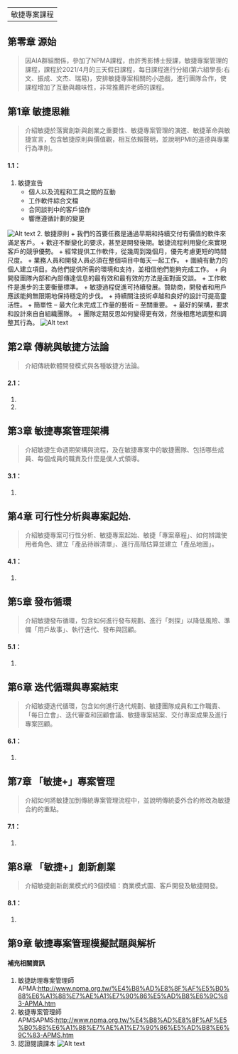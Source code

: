 <table>
    <tr>
        <td>敏捷專案課程</td>
    </tr>
</table>

## 第零章 源始
  >  因AIA群組關係，參加了NPMA課程，由許秀影博士授課，敏捷專案管理的課程，課程於2021/4月的三天假日課程，每日課程進行分組(第六組學長:右文、振成、文杰、瑞易)，安排敏捷專案相關的小遊戲，進行團隊合作，使課程增加了互動與趣味性，非常推薦許老師的課程。

## 第1章 敏捷思維
  >  介紹敏捷於落實創新與創業之重要性、敏捷專案管理的演進、敏捷革命與敏捷宣言，包含敏捷原則與價值觀，相互依賴聲明，並說明PMI的道德與專業行為準則。
#### 1.1：
1.  敏捷宣告
    +  個人以及流程和工具之間的互動
    +  工作軟件綜合文檔
    +  合同談判中的客戶協作
    +  響應遵循計劃的變更
 
![Alt text](https://i.imgur.com/KZtnZEr.png)
2.  敏捷原則
    +  我們的首要任務是通過早期和持續交付有價值的軟件來滿足客戶。
    +  歡迎不斷變化的要求，甚至是開發後期。敏捷流程利用變化來實現客戶的競爭優勢。
    +  經常提供工作軟件，從幾周到幾個月，優先考慮更短的時間尺度。
    +  業務人員和開發人員必須在整個項目中每天一起工作。
    +  圍繞有動力的個人建立項目。為他們提供所需的環境和支持，並相信他們能夠完成工作。
    +  向開發團隊內部和內部傳達信息的最有效和最有效的方法是面對面交談。
    +  工作軟件是進步的主要衡量標準。
    +  敏捷過程促進可持續發展。贊助商，開發者和用戶應該能夠無限期地保持穩定的步伐。
    +  持續關注技術卓越和良好的設計可提高靈活性。
    +  簡單性 – 最大化未完成工作量的藝術 – 至關重要。
    +  最好的架構，要求和設計來自自組織團隊。
    +  團隊定期反思如何變得更有效，然後相應地調整和調整其行為。
![Alt text](https://i.imgur.com/AJ2iNm1.png)
## 第2章 傳統與敏捷方法論
  >  介紹傳統軟體開發模式與各種敏捷方法論。
#### 2.1：
1.  
2.  
## 第3章 敏捷專案管理架構
  >  介紹敏捷生命週期架構與流程，及在敏捷專案中的敏捷團隊、包括哪些成員、每個成員的職責及什麼是僕人式領導。
#### 3.1：
1.  
## 第4章 可行性分析與專案起始.
  >  介紹敏捷專案可行性分析、敏捷專案起始、敏捷「專案章程」、如何辨識使用者角色、建立「產品待辦清單」、進行高階估算並建立「產品地圖」。
#### 4.1：
1. 
## 第5章 發布循環
  >  介紹敏捷發布循環，包含如何進行發布規劃、進行「刺探」以降低風險、準備「用戶故事」、執行迭代、發布與回顧。
#### 5.1：
1. 
## 第6章 迭代循環與專案結束
  >  介紹敏捷迭代循環，包含如何進行迭代規劃、敏捷團隊成員和工作職責、「每日立會」、迭代審查和回顧會議、敏捷專案結案、交付專案成果及進行專案回顧。
#### 6.1：
1. 
## 第7章 「敏捷+」專案管理
  >  介紹如何將敏捷加到傳統專案管理流程中，並說明傳統委外合約修改為敏捷合約的重點。
#### 7.1：
1. 
## 第8章 「敏捷+」創新創業
  >  介紹敏捷創新創業模式的3個模組：商業模式圖、客戶開發及敏捷開發。
#### 8.1：
1. 
## 第9章 敏捷專案管理模擬試題與解析

#### 補充相關資訊
1. 敏捷助理專案管理師APMA:http://www.npma.org.tw/%E4%B8%AD%E8%8F%AF%E5%B0%88%E6%A1%88%E7%AE%A1%E7%90%86%E5%AD%B8%E6%9C%83-APMA.htm
2. 敏捷專案管理師APMSAPMS:http://www.npma.org.tw/%E4%B8%AD%E8%8F%AF%E5%B0%88%E6%A1%88%E7%AE%A1%E7%90%86%E5%AD%B8%E6%9C%83-APMS.htm
3. 認證閱讀課本
![Alt text](https://imgur.com/KyXQM6O.png)
